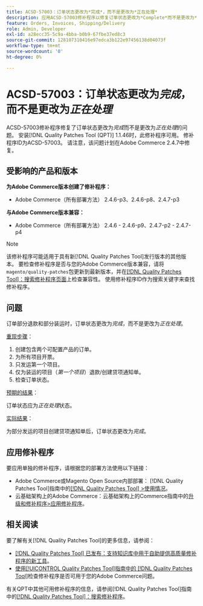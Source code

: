 ```yaml
---
title: ACSD-57003：订单状态更改为*完成*，而不是更改为*正在处理*
description: 应用ACSD-57003修补程序以修复订单状态更改为*Complete*而不是更改为*Processing*的Adobe Commerce问题。
feature: Orders, Invoices, Shipping/Delivery
role: Admin, Developer
exl-id: a28ecc35-5c9a-4bba-b0b9-67fbe37ed8c3
source-git-commit: 128107310416e97edca3b122e97456138d04073f
workflow-type: tm+mt
source-wordcount: '0'
ht-degree: 0%

---
```


# ACSD-57003：订单状态更改为&#x200B;*完成*，而不是更改为&#x200B;*正在处理*

ACSD-57003修补程序修复了订单状态更改为&#x200B;*完成*&#x200B;而不是更改为&#x200B;*正在处理*&#x200B;的问题。 安装[!DNL Quality Patches Tool (QPT)] 1.1.46时，此修补程序可用。 修补程序ID为ACSD-57003。 请注意，该问题计划在Adobe Commerce 2.4.7中修复。

## 受影响的产品和版本

**为Adobe Commerce版本创建了修补程序：**

* Adobe Commerce（所有部署方法） 2.4.6-p3、2.4.6-p8、2.4.7-p3

**与Adobe Commerce版本兼容：**

* Adobe Commerce（所有部署方法） 2.4.6 - 2.4.6-p9、2.4.7-p2 - 2.4.7-p4

>[!NOTE]
>
>该修补程序可能适用于具有新[!DNL Quality Patches Tool]发行版本的其他版本。 要检查修补程序是否与您的Adobe Commerce版本兼容，请将`magento/quality-patches`包更新到最新版本，并在[[!DNL Quality Patches Tool]：搜索修补程序页面](https://experienceleague.adobe.com/tools/commerce-quality-patches/index.html)上检查兼容性。 使用修补程序ID作为搜索关键字来查找修补程序。

## 问题

订单部分退款和部分装运时，订单状态更改为&#x200B;*完成*，而不是更改为&#x200B;*正在处理*。

<u>重现步骤</u>：

1. 创建包含两个可配置产品的订单。
1. 为所有项目开票。
1. 只发运第一个项目。
1. 仅为装运的项目（*第一个项目*）退款/创建贷项通知单。
1. 检查订单状态。

<u>预期的结果</u>：

订单状态应为&#x200B;_正在处理_&#x200B;状态。

<u>实际结果</u>：

为部分发运的项目创建贷项通知单后，订单状态更改为&#x200B;*完成*。

## 应用修补程序

要应用单独的修补程序，请根据您的部署方法使用以下链接：

* Adobe Commerce或Magento Open Source内部部署： [!DNL Quality Patches Tool]指南中的[[!DNL Quality Patches Tool] >使用情况](/help/tools/quality-patches-tool/usage.md)。
* 云基础架构上的Adobe Commerce：云基础架构上的Commerce指南中的[升级和修补程序>应用修补程序](https://experienceleague.adobe.com/docs/commerce-cloud-service/user-guide/develop/upgrade/apply-patches.html)。

## 相关阅读

要了解有关[!DNL Quality Patches Tool]的更多信息，请参阅：

* [[!DNL Quality Patches Tool] 已发布：支持知识库中用于自助提供高质量修补程序的新工具](https://experienceleague.adobe.com/en/docs/commerce-knowledge-base/kb/announcements/commerce-announcements/magento-quality-patches-released-new-tool-to-self-serve-quality-patches)。
* [使用[!UICONTROL Quality Patches Tool]指南中的 [!DNL Quality Patches Tool]](/help/tools/quality-patches-tool/patches-available-in-qpt/check-patch-for-magento-issue-with-magento-quality-patches.md)检查修补程序是否可用于您的Adobe Commerce问题。


有关QPT中其他可用修补程序的信息，请参阅[!DNL Quality Patches Tool]指南中的[[!DNL Quality Patches Tool]：搜索修补程序](https://experienceleague.adobe.com/tools/commerce-quality-patches/index.html)。
